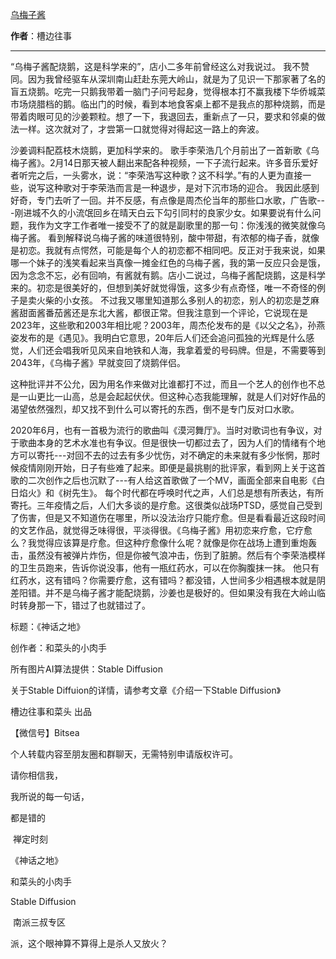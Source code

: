 

[乌梅子酱](https://mp.weixin.qq.com/s/crZT9uQp9kRhwwuIROG-xQ)

**作者**：槽边往事

---

“乌梅子酱配烧鹅，这是科学来的”，店小二多年前曾经这么对我说过。
我不赞同。因为我曾经驱车从深圳南山赶赴东莞大岭山，就是为了见识一下那家著了名的盲五烧鹅。吃完一只鹅我带着一脑门子问号起身，觉得根本打不赢我楼下华侨城菜市场烧腊档的鹅。临出门的时候，看到本地食客桌上都不是我点的那种烧鹅，而是带着肉眼可见的沙姜颗粒。想了一下，我退回去，重新点了一只，要求和邻桌的做法一样。这次就对了，才尝第一口就觉得对得起这一路上的奔波。

沙姜调料配荔枝木烧鹅，更加科学来的。
歌手李荣浩几个月前出了一首新歌《乌梅子酱》。2月14日那天被人翻出来配各种视频，一下子流行起来。许多音乐爱好者听完之后，一头雾水，说：“李荣浩写这种歌？这不科学。”有的人更为直接一些，说写这种歌对于李荣浩而言是一种退步，是对下沉市场的迎合。
我因此感到好奇，专门去听了一回。并不反感，有点像是周杰伦当年的那些口水歌，广告歌---刚进城不久的小流氓回乡在晴天白云下勾引同村的良家少女。如果要说有什么问题，我作为文字工作者唯一接受不了的就是副歌里的那一句：你浅浅的微笑就像乌梅子酱。
看到解释说乌梅子酱的味道很特别，酸中带甜，有浓郁的梅子香，就像是初恋。我就有点愕然，可能是每个人的初恋都不相同吧。反正对于我来说，如果哪一个妹子的浅笑看起来当真像一摊金红色的乌梅子酱，我的第一反应只会是饿，因为念念不忘，必有回响，有酱就有鹅。店小二说过，乌梅子酱配烧鹅，这是科学来的。初恋是很美好的，但想到美好就觉得饿，这多少有点奇怪，唯一不奇怪的例子是卖火柴的小女孩。
不过我又哪里知道那么多别人的初恋，别人的初恋是芝麻酱甜面酱番茄酱还是东北大酱，都很正常。但我注意到一个评论，它说现在是2023年，这些歌和2003年相比呢？2003年，周杰伦发布的是《以父之名》，孙燕姿发布的是《遇见》。我明白它意思，20年后人们还会追问孤独的光辉是什么感觉，人们还会唱我听见风来自地铁和人海，我拿着爱的号码牌。但是，不需要等到2043年，《乌梅子酱》早就变回了烧鹅伴侣。

这种批评并不公允，因为用名作来做对比谁都打不过，而且一个艺人的创作也不总是一山更比一山高，总是会起起伏伏。但这种心态我能理解，就是人们对好作品的渴望依然强烈，却又找不到什么可以寄托的东西，倒不是专门反对口水歌。

2020年6月，也有一首极为流行的歌曲叫《漠河舞厅》。当时对歌词也有争议，对于歌曲本身的艺术水准也有争议。但是很快一切都过去了，因为人们的情绪有个地方可以寄托---对回不去的过去有多少忧伤，对不确定的未来就有多少怅惘，那时候疫情刚刚开始，日子有些难了起来。即便是最挑剔的批评家，看到网上关于这首歌的二次创作之后也沉默了---有人给这首歌做了一个MV，画面全部来自电影《白日焰火》和《树先生》。
每个时代都在呼唤时代之声，人们总是想有所表达，有所寄托。三年疫情之后，人们大多谈的是疗愈。这很类似战场PTSD，感觉自己受到了伤害，但是又不知道伤在哪里，所以没法治疗只能疗愈。但是看看最近这段时间的文艺作品，就觉得乏味得很，平淡得很。《乌梅子酱》用初恋来疗愈，它疗愈么？我觉得应该算是疗愈。但这种疗愈像什么呢？就像是你在战场上遭到重炮轰击，虽然没有被弹片炸伤，但是你被气浪冲击，伤到了脏腑。然后有个李荣浩模样的卫生员跑来，告诉你说没事，他有一瓶红药水，可以在你胸腹抹一抹。
他只有红药水，这有错吗？你需要疗愈，这有错吗？都没错，人世间多少相遇根本就是阴差阳错。并不是乌梅子酱才能配烧鹅，沙姜也是极好的。但如果没有我在大岭山临时转身那一下，错过了也就错过了。




标题：《神话之地》

创作者：和菜头的小肉手

所有图片AI算法提供：Stable Diffusion

关于Stable Diffuion的详情，请参考文章《介绍一下Stable Diffusion》




槽边往事和菜头 出品

【微信号】Bitsea

个人转载内容至朋友圈和群聊天，无需特别申请版权许可。

请你相信我，

我所说的每一句话，

都是错的

 禅定时刻

《神话之地》

和菜头的小肉手

Stable Diffusion




 南派三叔专区

派，这个眼神算不算得上是杀人又放火？